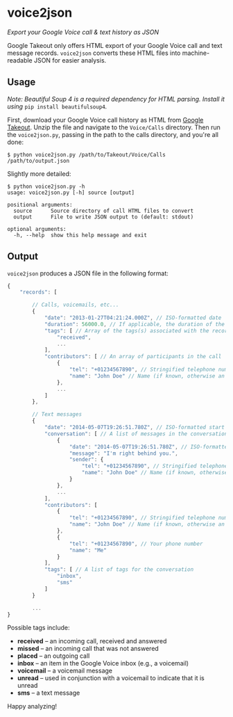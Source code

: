voice2json
=============

*Export your Google Voice call & text history as JSON*

Google Takeout only offers HTML export of your Google Voice call and text message records. `voice2json` converts these HTML files into machine-readable JSON for easier analysis.

## Usage

*Note: Beautiful Soup 4 is a required dependency for HTML parsing. Install it using* `pip install beautifulsoup4`*.*

First, download your Google Voice call history as HTML from [Google Takeout](https://www.google.com/settings/takeout). Unzip the file and navigate to the `Voice/Calls` directory. Then run the `voice2json.py`, passing in the path to the calls directory, and you're all done:

```
$ python voice2json.py /path/to/Takeout/Voice/Calls /path/to/output.json
```

Slightly more detailed:

```
$ python voice2json.py -h
usage: voice2json.py [-h] source [output]

positional arguments:
  source      Source directory of call HTML files to convert
  output      File to write JSON output to (default: stdout)

optional arguments:
  -h, --help  show this help message and exit
```

## Output

`voice2json` produces a JSON file in the following format:

```js
{
    "records": [

        // Calls, voicemails, etc...
        {
            "date": "2013-01-27T04:21:24.000Z", // ISO-formatted date
            "duration": 56000.0, // If applicable, the duration of the call
            "tags": [ // Array of the tags(s) associated with the record (see below)
                "received",
                ...
            ],
            "contributors": [ // An array of participants in the call
                {
                    "tel": "+01234567890", // Stringified telephone number containing country code
                    "name": "John Doe" // Name (if known, otherwise an empty string)
                },
                ...
            ]
        },

        // Text messages
        {
            "date": "2014-05-07T19:26:51.780Z", // ISO-formatted start date of conversation
            "conversation": [ // A list of messages in the conversation
                {
                    "date": "2014-05-07T19:26:51.780Z", // ISO-formatted date of message
                    "message": "I'm right behind you.",
                    "sender": {
                        "tel": "+01234567890", // Stringified telephone number containing country code
                        "name": "John Doe" // Name (if known, otherwise an empty string)
                    }
                }, 
                ...
            ], 
            "contributors": [
                {
                    "tel": "+01234567890", // Stringified telephone number containing country code
                    "name": "John Doe" // Name (if known, otherwise an empty string)
                }, 
                {
                    "tel": "+01234567890", // Your phone number
                    "name": "Me"
                }
            ], 
            "tags": [ // A list of tags for the conversation
                "inbox", 
                "sms"
            ]
        }

        ...
}
```

Possible tags include:

 - **received** &ndash; an incoming call, received and answered
 - **missed** &ndash; an incoming call that was not answered
 - **placed** &ndash; an outgoing call
 - **inbox** &ndash; an item in the Google Voice inbox (e.g., a voicemail)
 - **voicemail** &ndash; a voicemail message
 - **unread** &ndash; used in conjunction with a voicemail to indicate that it is unread
 - **sms** &ndash; a text message

Happy analyzing!
